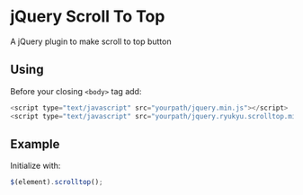 # jQuery Scroll To Top
A jQuery plugin to make scroll to top button
## Using
Before your closing ```<body>``` tag add:<br>
```JavaScript
<script type="text/javascript" src="yourpath/jquery.min.js"></script>
<script type="text/javascript" src="yourpath/jquery.ryukyu.scrolltop.min.js"></script>
```
## Example
Initialize with:
```JavaScript
$(element).scrolltop();
```